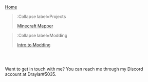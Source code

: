 [Home](/)

> :Collapse label=Projects
>
> [Minecraft Mapper](/docs/projects/minecraft-mapper)

> :Collapse label=Modding
>
> [Intro to Modding](/docs/modding/1_intro)

<br><br>

Want to get in touch with me? You can reach me through my Discord account at Draylar#5035.